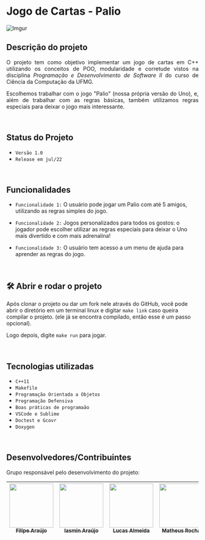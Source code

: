 # Jogo de Cartas - Palio

![Imgur](https://imgur.com/PUgv6kp.jpg)

## Descrição do projeto 

<p align="justify">
  O projeto tem como objetivo implementar um jogo de cartas em C++ utilizando os conceitos de POO, modularidade e corretude vistos na disciplina <i>Programação e Desenvolvimento de Software II</i> do curso de Ciência da Computação da UFMG.
</p>
<p align="justify">
  Escolhemos trabalhar com o jogo "Palio" (nossa própria versão do Uno), e, além de trabalhar com as regras básicas, também utilizamos regras especiais para deixar o jogo mais interessante.
</p>

<br>

## Status do Projeto
 - `Versão 1.0 `
 - `Release em jul/22`

<br>

## Funcionalidades

- `Funcionalidade 1:` O usuário pode jogar um Palio com até 5 amigos, utilizando as regras simples do jogo.

- `Funcionalidade 2:` Jogos personalizados para todos os gostos: o jogador pode escolher utilizar as regras especiais para deixar o Uno mais divertido e com mais adrenalina!

- `Funcionalidade 3:` O usuário tem acesso a um menu de ajuda para aprender as regras do jogo.

<br>

## 🛠️ Abrir e rodar o projeto

  Após clonar o projeto ou dar um fork nele através do GitHub, você pode abrir o diretório em um terminal linux e digitar `make link` caso queira compilar o projeto. (ele já se encontra compilado, então esse é um passo opcional).

  Logo depois, digite `make run` para jogar. 

<br>

## Tecnologias utilizadas

 - `C++11`
 - `Makefile`
 - `Programação Orientada a Objetos`
 - `Programação Defensiva`
 - `Boas práticas de programaão`
 - `VSCode e Sublime`
 - `Doctest e Gcovr`
 - `Doxygen`

<br>

## Desenvolvedores/Contribuintes 

Grupo responsável pelo desenvolvimento do projeto:

| [<img src="https://imgur.com/rRN1YyG.jpg" width=115><br><sub>Filipe Araújo</sub>](https://github.com/arflipe) |  [<img src="https://imgur.com/hu1zCLS.jpg" width=115><br><sub>Iasmin Araújo</sub>](https://github.com/iasminaraujoc) |  [<img src="https://imgur.com/35uY87m.jpg" width=115><br><sub>Lucas Almeida</sub>](https://github.com/tekukas) |  [<img src="https://imgur.com/cTivIvi.jpg" width=115><br><sub>Matheus Rocha</sub>](https://github.com/rochamatheux) |  [<img src="https://imgur.com/eMwyINx.jpg" width=115><br><sub> Thais Ferreira</sub>](https://github.com/thaisfds) |  
| :---: | :---: | :---: | :---: | :---: 

